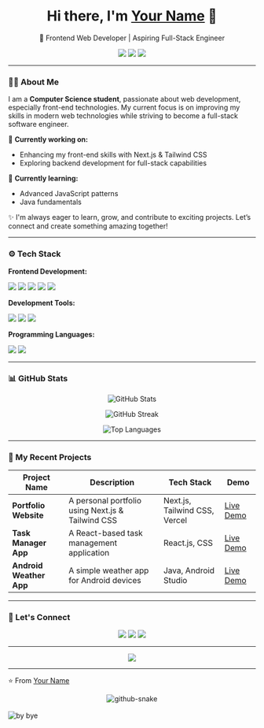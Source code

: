 <!-- HEADER -->
<h1 align="center">Hi there, I'm <a href="https://yourwebsite.com" target="_blank">Your Name</a> 👋</h1>

<p align="center">
  🚀 Frontend Web Developer | Aspiring Full-Stack Engineer  
</p>

<p align="center">
  <a href="https://linkedin.com/in/yourprofile" target="_blank"><img src="https://img.shields.io/badge/LinkedIn-0A66C2?style=for-the-badge&logo=linkedin&logoColor=white"/></a>
  <a href="https://twitter.com/yourprofile" target="_blank"><img src="https://img.shields.io/badge/Twitter-1DA1F2?style=for-the-badge&logo=twitter&logoColor=white"/></a>
  <a href="mailto:yourmail@gmail.com"><img src="https://img.shields.io/badge/Email-D14836?style=for-the-badge&logo=gmail&logoColor=white"/></a>
</p>

---

<!-- ABOUT ME -->
### 👨‍💻 About Me

I am a **Computer Science student**, passionate about web development, especially front-end technologies. My current focus is on improving my skills in modern web technologies while striving to become a full-stack software engineer.

🔭 **Currently working on:**  
- Enhancing my front-end skills with Next.js & Tailwind CSS  
- Exploring backend development for full-stack capabilities  

🌱 **Currently learning:**  
- Advanced JavaScript patterns  
- Java fundamentals  

✨ I'm always eager to learn, grow, and contribute to exciting projects. Let’s connect and create something amazing together!

---

<!-- TECH STACK -->
### ⚙️ Tech Stack

**Frontend Development:**  
<p>
  <img src="https://img.shields.io/badge/HTML-E34F26?style=for-the-badge&logo=html5&logoColor=white"/>
  <img src="https://img.shields.io/badge/CSS-1572B6?style=for-the-badge&logo=css3&logoColor=white"/>
  <img src="https://img.shields.io/badge/Tailwind_CSS-38B2AC?style=for-the-badge&logo=tailwind-css&logoColor=white"/>
  <img src="https://img.shields.io/badge/React.js-61DAFB?style=for-the-badge&logo=react&logoColor=black"/>
  <img src="https://img.shields.io/badge/Next.js-000000?style=for-the-badge&logo=nextdotjs&logoColor=white"/>
</p>

**Development Tools:**  
<p>
  <img src="https://img.shields.io/badge/Git-F05032?style=for-the-badge&logo=git&logoColor=white"/>
  <img src="https://img.shields.io/badge/Vercel-000000?style=for-the-badge&logo=vercel&logoColor=white"/>
  <img src="https://img.shields.io/badge/Android_Studio-3DDC84?style=for-the-badge&logo=android-studio&logoColor=white"/>
</p>

**Programming Languages:**  
<p>
  <img src="https://img.shields.io/badge/JavaScript-F7DF1E?style=for-the-badge&logo=javascript&logoColor=black"/>
  <img src="https://img.shields.io/badge/Java-007396?style=for-the-badge&logo=java&logoColor=white"/>
</p>

---

<!-- GITHUB STATS -->
### 📊 GitHub Stats  

<p align="center">
  <img src="https://github-readme-stats.vercel.app/api?username=YourUsername&show_icons=true&theme=radical&hide_border=true" alt="GitHub Stats"/>
</p>

<p align="center">
  <img src="https://github-readme-streak-stats.herokuapp.com/?user=YourUsername&theme=radical&hide_border=true" alt="GitHub Streak"/>
</p>

<p align="center">
  <img src="https://github-readme-stats.vercel.app/api/top-langs/?username=YourUsername&layout=compact&theme=radical&hide_border=true" alt="Top Languages"/>
</p>

---

<!-- RECENT PROJECTS -->
### 🚀 My Recent Projects  

| Project Name | Description | Tech Stack | Demo |
|--------------|-------------|------------|------|
| **Portfolio Website** | A personal portfolio using Next.js & Tailwind CSS | Next.js, Tailwind CSS, Vercel | [Live Demo](https://yourportfolio.com) |
| **Task Manager App** | A React-based task management application | React.js, CSS | [Live Demo](https://yourproject.com) |
| **Android Weather App** | A simple weather app for Android devices | Java, Android Studio | [Live Demo](https://yourproject.com) |

---

<!-- CONNECT WITH ME -->
### 🤝 Let's Connect  

<p align="center">
  <a href="https://linkedin.com/in/yourprofile" target="_blank"><img src="https://img.shields.io/badge/LinkedIn-0A66C2?style=for-the-badge&logo=linkedin&logoColor=white"/></a>
  <a href="https://twitter.com/yourprofile" target="_blank"><img src="https://img.shields.io/badge/Twitter-1DA1F2?style=for-the-badge&logo=twitter&logoColor=white"/></a>
  <a href="mailto:yourmail@gmail.com"><img src="https://img.shields.io/badge/Email-D14836?style=for-the-badge&logo=gmail&logoColor=white"/></a>
</p>

---

<!-- FUN FACT -->
<p align="center">
  <img src="https://readme-typing-svg.herokuapp.com?color=%23F7A41D&lines=Frontend+Developer;Aspiring+Full-Stack+Engineer;Passionate+Learner;Always+Improving" />
</p>

---

⭐️ From [Your Name](https://github.com/YourUsername)

<!-- snake graph -->
<div align="center">
  <picture>
    <source media="(prefers-color-scheme: dark)" srcset="https://github.com/fatkhurrhn/fatkhurrhn/blob/main/github-contribution-grid-snake-dark.svg" />
    <source media="(prefers-color-scheme: light), (prefers-color-scheme: no-preference)" srcset="https://github.com/fatkhurrhn/fatkhurrhn/blob/main/github-contribution-grid-snake.svg" />
    <img src="https://github.com/fatkhurrhn/fatkhurrhn/blob/main/github-contribution-grid-snake.svg" alt="github-snake" />
  </picture>
<!-- <h4> _generated with [Platane/snk](https://platane.me/snk/)_</h4> -->
</div>
<br>
<div align="left">
<!--   <img src="https://github-readme-activity-graph.vercel.app/graph?username=fatkhurrhn&radius=16&theme=react&area=true&order=5" height="auto" alt="by fatkhurhhn"/> -->
  <img src="https://github-readme-activity-graph.vercel.app/graph?username=fatkhurrhn&theme=github-compact&radius=16" height="auto" alt="by bye"/>

